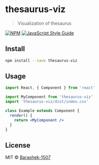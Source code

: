 # thesaurus-viz

> Visualization of thesaurus 

[![NPM](https://img.shields.io/npm/v/thesaurus-viz.svg)](https://www.npmjs.com/package/thesaurus-viz) [![JavaScript Style Guide](https://img.shields.io/badge/code_style-standard-brightgreen.svg)](https://standardjs.com)

## Install

```bash
npm install --save thesaurus-viz
```

## Usage

```jsx
import React, { Component } from 'react'

import MyComponent from 'thesaurus-viz'
import 'thesaurus-viz/dist/index.css'

class Example extends Component {
  render() {
    return <MyComponent />
  }
}
```

## License

MIT © [Barashek-1507](https://github.com/Barashek-1507)
